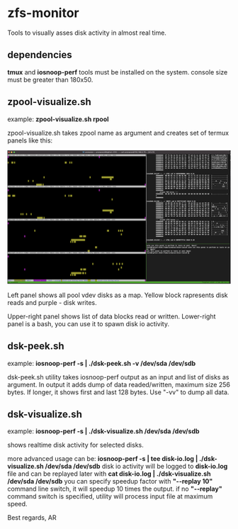 # zfs-monitor

Tools to visually asses disk activity in almost real time.

## dependencies

**tmux** and **iosnoop-perf** tools must be installed on the system.
console size must be greater than 180x50.

## zpool-visualize.sh

example: **zpool-visualize.sh rpool**

zpool-visualize.sh takes zpool name as argument and creates set of termux panels like this:

![complex pool io activity](/doc/compex-pool.png)

Left panel shows all pool vdev disks as a map. Yellow block rapresents disk reads and purple - disk writes.

Upper-right panel shows list of data blocks read or written.
Lower-right panel is a bash, you can use it to spawn disk io activity.

## dsk-peek.sh

example: **iosnoop-perf -s | ./dsk-peek.sh -v /dev/sda /dev/sdb**
  
dsk-peek.sh utility takes iosnoop-perf output as an input and list of disks as argument.
In output it adds dump of data readed/written, maximum size 256 bytes. If longer, it shows first and last 128 bytes. 
Use "-vv" to dump all data.

## dsk-visualize.sh

example: **iosnoop-perf -s | ./dsk-visualize.sh /dev/sda /dev/sdb**

shows realtime disk activity for selected disks.

more advanced usage can be: **iosnoop-perf -s | tee disk-io.log | ./dsk-visualize.sh /dev/sda /dev/sdb**
disk io activity will be logged to **disk-io.log** file and can be replayed later with **cat disk-io.log | ./dsk-visualize.sh /dev/sda /dev/sdb**
you can specify speedup factor with **"--replay 10"** command line switch, it will speedup 10 times the output.
if no **"--replay"** command switch is specified, utility will process input file at maximum speed.


Best regards,
AR
